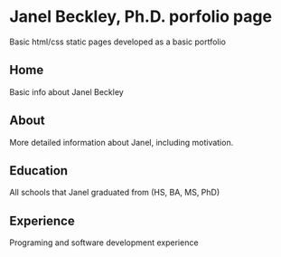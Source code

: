 # Janel Beckley, Ph.D. porfolio page
Basic html/css static pages developed as a basic portfolio

## Home
Basic info about Janel Beckley

## About
More detailed information about Janel, including motivation.

## Education
All schools that Janel graduated from (HS, BA, MS, PhD)

## Experience
Programing and software development experience
